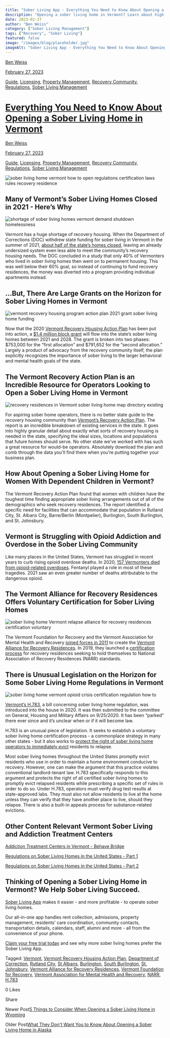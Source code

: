 ```yaml
---
title: "Sober Living App - Everything You Need to Know About Opening a Sober Living Home in Vermont "
description: "Opening a sober living home in Vermont? Learn about high demand, grants, VTARR certification, & new laws like Act 163 on eviction & home surveying."
date: 2023-02-27
author: "Ben Weiss"
category: ["Sober Living Management"]
tags: ["Recovery", "Sober Living"]
featured: false
image: "/images/blog/placeholder.jpg"
imageAlt: "Sober Living App - Everything You Need to Know About Opening a Sober Living Home in Vermont "
---
```


[Ben Weiss](../../../../sober-living-app-blog%EF%B9%96author=5a811b27db7926c296af1851.html)

[February 27, 2023](everything-you-need-to-know-about-opening-a-sober-living-home-in-vermontnbsp.html)

[Guide](../../../category/Guide.html), [Licensing](../../../category/Licensing.html), [Property Management](../../../category/Property+Management.html), [Recovery Community](../../../category/Recovery+Community.html), [Regulations](../../../category/Regulations.html), [Sober Living Management](../../../category/Sober+Living+Management.html)

#  [Everything You Need to Know About Opening a Sober Living Home in Vermont ](everything-you-need-to-know-about-opening-a-sober-living-home-in-vermontnbsp.html)

[Ben Weiss](../../../../sober-living-app-blog%EF%B9%96author=5a811b27db7926c296af1851.html)

[February 27, 2023](everything-you-need-to-know-about-opening-a-sober-living-home-in-vermontnbsp.html)

[Guide](../../../category/Guide.html), [Licensing](../../../category/Licensing.html), [Property Management](../../../category/Property+Management.html), [Recovery Community](../../../category/Recovery+Community.html), [Regulations](../../../category/Regulations.html), [Sober Living Management](../../../category/Sober+Living+Management.html)

![sober living home vermont how to open regulations certification laws rules recovery residence](/images/blog/everything-you-need-to-know-about-opening-a-sober-living-home-in-vermontnbsp/Screen_Shot_2023-02-26_at_7.20.45_PM.png)

## Many of Vermont’s Sober Living Homes Closed in 2021 - Here’s Why

![shortage of sober living homes vermont demand shutdown homelessness](/images/blog/everything-you-need-to-know-about-opening-a-sober-living-home-in-vermontnbsp/Screen_Shot_2023-02-26_at_7.20.54_PM.png)

Vermont has a huge shortage of recovery housing. When the Department of Corrections (DOC) withdrew state funding for sober living in Vermont in the summer of 2021, [about half of the state’s homes closed](https://www.sevendaysvt.com/vermont/shutdown-of-several-vermont-sober-houses-leaves-residents-in-the-lurch/Content?oid=34317486), leaving an already undersized system even less able to meet the community’s recovery housing needs. The DOC concluded in a study that only 40% of Vermonters who lived in sober living homes then went on to permanent housing. This was well below their 60% goal, so instead of continuing to fund recovery residences, the money was diverted into a program providing individual apartments instead. 

## …But, There Are Large Grants on the Horizon for Sober Living Homes in Vermont 

![vermont recovery housing program action plan 2021 grant sober living home funding](/images/blog/everything-you-need-to-know-about-opening-a-sober-living-home-in-vermontnbsp/Screen_Shot_2023-02-26_at_7.21.04_PM.png)

Now that the 2020 [Vermont Recovery Housing Action Plan](../../../../../outside.vermont.gov/agency/ACCD/ACCD_Web_Docs/CD/VCDP/RHP/CD-VCDP-RecoveryHousingProgramActionPlanApproved.pdf) has been put into action, a [$1.4 million block grant](https://vermontbiz.com/news/2022/february/02/scott-announces-14-million-grant-funding-recovery-housing-projects) will flow into the state’s sober living homes between 2021 and 2028. The grant is broken into two phases: $753,000 for the “first allocation” and $791,652 for the “second allocation.” Largely a product of advocacy from the recovery community itself, the plan explicitly recognizes the importance of sober living to the larger behavioral and mental health goals of the state. 

## The Vermont Recovery Action Plan is an Incredible Resource for Operators Looking to Open a Sober Living Home in Vermont 

![recovery residences in Vermont sober living home map directory existing](/images/blog/everything-you-need-to-know-about-opening-a-sober-living-home-in-vermontnbsp/Screen_Shot_2023-02-20_at_5.52.10_PM.png)

For aspiring sober home operators, there is no better state guide to the recovery housing community than [Vermont’s Recovery Action Plan](../../../../../outside.vermont.gov/agency/ACCD/ACCD_Web_Docs/CD/VCDP/RHP/CD-VCDP-RecoveryHousingProgramActionPlanApproved.pdf). The report is an incredible breakdown of existing services in the state. It goes into highly granular detail about exactly what sorts of recovery housing is needed in the state, specifying the ideal sizes, locations and populations that future homes should serve. No other state we’ve worked with has such a great resource for would-be operators. Absolutely download the plan and comb through the data you’ll find there when you’re putting together your business plan. 

## How About Opening a Sober Living Home for Women With Dependent Children in Vermont? 

The Vermont Recovery Action Plan found that women with children have the toughest time finding appropriate sober living arrangements out of all of the demographics who seek recovery residences. The report identified a specific need for facilities that can accommodate that population in Rutland City, St. Albans City, Barre/Berlin (Montpelier), Burlington, South Burlington, and St. Johnsbury. 

## Vermont is Struggling with Opioid Addiction and Overdose in the Sober Living Community 

Like many places in the United States, Vermont has struggled in recent years to curb rising opioid overdose deaths. In 2020, [157 Vermonters died from opioid-related overdoses](https://www.sevendaysvt.com/vermont/shutdown-of-several-vermont-sober-houses-leaves-residents-in-the-lurch/Content?oid=34317486). Fentanyl played a role in most of these tragedies. 2021 saw an even greater number of deaths attributable to the dangerous opioid. 

## The Vermont Alliance for Recovery Residences Offers Voluntary Certification for Sober Living Homes 

![sober living home Vermont relapse alliance for recovery residences certification voluntary](/images/blog/everything-you-need-to-know-about-opening-a-sober-living-home-in-vermontnbsp/Screen_Shot_2023-02-20_at_5.29.05_PM.png)

The Vermont Foundation for Recovery and the Vermont Association for Mental Health and Recovery [joined forces in 2011](https://www.burlingtonfreepress.com/story/news/2019/01/03/vermont-and-opioids-regulation-sober-houses-lacking/2054340002/) to create the [Vermont Alliance for Recovery Residences](https://vtarr.org/). In 2019, they launched a [certification process](../../../../../vtarr.org/pdfs2/VTARR-CERT-APPLICATION-AND-REQUIREMENTS.pdf) for recovery residences seeking to hold themselves to National Association of Recovery Residences (NARR) standards. 

## There is Unusual Legislation on the Horizon for Some Sober Living Home Regulations in Vermont 

![sober living home vermont opioid crisis certification regulation how to](/images/blog/everything-you-need-to-know-about-opening-a-sober-living-home-in-vermontnbsp/Screen_Shot_2023-02-20_at_5.26.36_PM.png)

[Vermont’s H.783](https://legislature.vermont.gov/bill/status/2020/H.783), a bill concerning sober living home regulation, was introduced into the house in 2020.  It was then submitted to the committee on General, Housing and Military Affairs on 9/25/2020. It has been “parked” there ever since and it’s unclear when or if it will become law. 

H.783 is an unusual piece of legislation. It seeks to establish a voluntary sober living home certification process - a commonplace strategy in many other states - but it also works to [protect the right of sober living home operators to immediately evict](https://www.sevendaysvt.com/vermont/vermont-sober-homes-seek-the-right-to-boot-those-who-relapse/Content?oid=29875846) residents to relapse. 

Most sober living homes throughout the United States promptly evict residents who use in order to maintain a home environment conducive to recovery. However, one can make the argument that this practice violates conventional landlord-tenant law. H.783 specifically responds to this argument and protects the right of all certified sober living homes to promptly evict relapsed residents while prescribing a specific set of rules in order to do so.   Under H.783, operators must verify drug test results at state-approved labs. They must also not allow residents to live at the home unless they can verify that they have another place to live, should they relapse. There is also a built-in appeals process for substance-related evictions. 

## Other Content Relevant Vermont Sober Living and Addiction Treatment Centers

[Addiction Treatment Centers in Vermont - Behave Bridge](https://bridge.behavehealth.com/rehabs/vermont)

[Regulations on Sober Living Homes in the United States - Part 1 ](../../../2021/8/3/understanding-national-regulations-on-sober-living-homes-in-the-united-states-part-1.html)

[Regulations on Sober Living Homes in the United States - Part 2](../../../2021/8/17/understanding-national-regulations-on-sober-living-homes-in-the-united-states-part-2.html)

## Thinking of Opening a Sober Living Home in Vermont? We Help Sober Living Succeed. 

[Sober Living App](../../../../index.html) makes it easier - and more profitable - to operate sober living homes. 

Our all-in-one app handles rent collection, admissions, property management, residents’ care coordination, community contacts, transportation details, calendars, staff, alumni and more - all from the convenience of your phone.  

[Claim your free trial today](https://behavehealth.com/get-started) and see why more sober living homes prefer the Sober Living App.

Tagged: [Vermont](../../../tag/Vermont.html), [Vermont Recovery Housing Action Plan](../../../tag/Vermont+Recovery+Housing+Action+Plan.html), [Department of Correction](../../../tag/Department+of+Correction.html), [Rutland City](../../../tag/Rutland+City.html), [St Albans](../../../tag/St+Albans.html), [Burlington](../../../tag/Burlington.html), [South Burlington](../../../tag/South+Burlington.html), [St. Johnsbury](../../../tag/St.+Johnsbury.html), [Vermont Alliance for Recovery Residences](../../../tag/Vermont+Alliance+for+Recovery+Residences.html), [Vermont Foundation for Recovery](../../../tag/Vermont+Foundation+for+Recovery.html), [Vermont Association for Mental Health and Recovery](../../../tag/Vermont+Association+for+Mental+Health+and+Recovery.html), [NARR](../../../tag/NARR.html), [H.783](../../../tag/H.783.html)

0 Likes

Share

Newer Post[5 Things to Consider When Opening a Sober Living Home in Wyoming](../../3/1/5-things-to-consider-when-opening-a-sober-living-home-in-wyoming.html)

Older Post[What They Don't Want You to Know About Opening a Sober Living Home in Alaska](../22/what-they-dont-want-you-to-know-about-opening-a-sober-living-home-in-alaska.html)